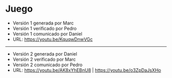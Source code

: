 # Juego
- Versión 1 generada por Marc
- Versión 1 verificado por Pedro
- Versión 1 comunicado por Daniel
- URL: https://youtu.be/KquqwDnwVGc

----------------
- Versión 2 generada por Daniel
- Versión 2 verificado por Marc
- Versión 2 comunicado por Pedro
- URL:  https://youtu.be/AK8xYhEBnU8 | https://youtu.be/o3ZpDaJsXHo
